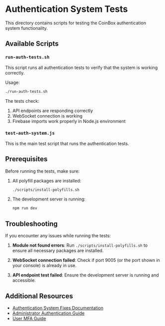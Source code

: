 # Authentication System Tests

This directory contains scripts for testing the CoinBox authentication system functionality.

## Available Scripts

### `run-auth-tests.sh`

This script runs all authentication tests to verify that the system is working correctly.

Usage:
```bash
./run-auth-tests.sh
```

The tests check:
1. API endpoints are responding correctly
2. WebSocket connection is working
3. Firebase imports work properly in Node.js environment

### `test-auth-system.js`

This is the main test script that runs the authentication tests.

## Prerequisites

Before running the tests, make sure:

1. All polyfill packages are installed:
   ```bash
   ./scripts/install-polyfills.sh
   ```

2. The development server is running:
   ```bash
   npm run dev
   ```

## Troubleshooting

If you encounter any issues while running the tests:

1. **Module not found errors**: Run `./scripts/install-polyfills.sh` to ensure all necessary packages are installed.

2. **WebSocket connection failed**: Check if port 9005 (or the port shown in your console) is already in use.

3. **API endpoint test failed**: Ensure the development server is running and accessible.

## Additional Resources

- [Authentication System Fixes Documentation](../docs/authentication-system-fixes.md)
- [Administrator Authentication Guide](../docs/admin-authentication-guide.md)
- [User MFA Guide](../docs/user-mfa-guide.md)
